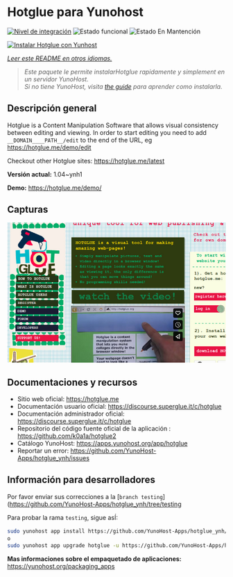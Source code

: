 <!--
Este archivo README esta generado automaticamente<https://github.com/YunoHost/apps/tree/master/tools/readme_generator>
No se debe editar a mano.
-->

# Hotglue para Yunohost

[![Nivel de integración](https://dash.yunohost.org/integration/hotglue.svg)](https://ci-apps.yunohost.org/ci/apps/hotglue/) ![Estado funcional](https://ci-apps.yunohost.org/ci/badges/hotglue.status.svg) ![Estado En Mantención](https://ci-apps.yunohost.org/ci/badges/hotglue.maintain.svg)

[![Instalar Hotglue con Yunhost](https://install-app.yunohost.org/install-with-yunohost.svg)](https://install-app.yunohost.org/?app=hotglue)

*[Leer este README en otros idiomas.](./ALL_README.md)*

> *Este paquete le permite instalarHotglue rapidamente y simplement en un servidor YunoHost.*  
> *Si no tiene YunoHost, visita [the guide](https://yunohost.org/install) para aprender como instalarla.*

## Descripción general

Hotglue is a Content Manipulation Software that allows visual consistency between editing and viewing.
In order to start editing you need to add `__DOMAIN____PATH__/edit` to the end of the URL, eg https://hotglue.me/demo/edit

Checkout other Hotglue sites: https://hotglue.me/latest



**Versión actual:** 1.04~ynh1

**Demo:** <https://hotglue.me/demo/>

## Capturas

![Captura de Hotglue](./doc/screenshots/example.jpg)

## Documentaciones y recursos

- Sitio web oficial: <https://hotglue.me>
- Documentación usuario oficial: <https://discourse.superglue.it/c/hotglue>
- Documentación administrador oficial: <https://discourse.superglue.it/c/hotglue>
- Repositorio del código fuente oficial de la aplicación : <https://github.com/k0a1a/hotglue2>
- Catálogo YunoHost: <https://apps.yunohost.org/app/hotglue>
- Reportar un error: <https://github.com/YunoHost-Apps/hotglue_ynh/issues>

## Información para desarrolladores

Por favor enviar sus correcciones a la [`branch testing`](https://github.com/YunoHost-Apps/hotglue_ynh/tree/testing

Para probar la rama `testing`, sigue asÍ:

```bash
sudo yunohost app install https://github.com/YunoHost-Apps/hotglue_ynh/tree/testing --debug
o
sudo yunohost app upgrade hotglue -u https://github.com/YunoHost-Apps/hotglue_ynh/tree/testing --debug
```

**Mas informaciones sobre el empaquetado de aplicaciones:** <https://yunohost.org/packaging_apps>

